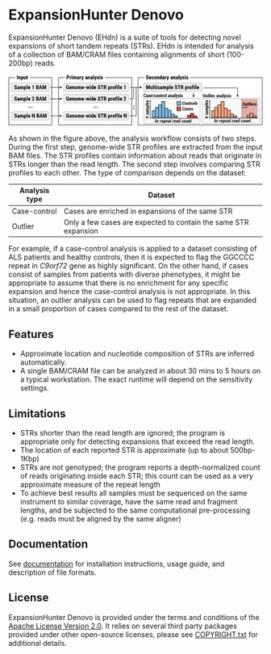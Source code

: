 # ExpansionHunter Denovo

ExpansionHunter Denovo (EHdn) is a suite of tools for detecting novel expansions
of short tandem repeats (STRs). EHdn is intended for analysis of a collection of
BAM/CRAM files containing alignments of short (100-200bp) reads.

![workflow](documentation/images/workflow.png)

As shown in the figure above, the analysis workflow consists of two steps.
During the first step, genome-wide STR profiles are extracted from the input BAM
files. The STR profiles contain information about reads that originate in STRs
longer than the read length. The second step involves comparing STR profiles to
each other. The type of comparison depends on the dataset:

| Analysis type | Dataset                                                         |
|---------------|-----------------------------------------------------------------|
| Case-control  | Cases are enriched in expansions of the same STR                |
| Outlier       | Only a few cases are expected to contain the same STR expansion |

For example, if a case-control analysis is applied to a dataset consisting of
ALS patients and healthy controls, then it is expected to flag the GGCCCC repeat
in *C9orf72* gene as highly significant. On the other hand, if cases consist of
samples from patients with diverse phenotypes, it might be appropriate to assume
that there is no enrichment for any specific expansion and hence the
case-control analysis is not appropriate. In this situation, an outlier analysis
can be used to flag repeats that are expanded in a small proportion of cases
compared to the rest of the dataset.

## Features

- Approximate location and nucleotide composition of STRs are inferred
automatically.
- A single BAM/CRAM file can be analyzed in about 30 mins to 5 hours on a
typical workstation. The exact runtime will depend on the sensitivity settings.

## Limitations

- STRs shorter than the read length are ignored; the program is appropriate
  only for detecting expansions that exceed the read length.
- The location of each reported STR is approximate (up to about 500bp-1Kbp)
- STRs are not genotyped; the program reports a depth-normalized count of reads
  originating inside each STR; this count can be used as a very approximate
  measure of the repeat length
- To achieve best results all samples must be sequenced on the same instrument
  to similar coverage, have the same read and fragment lengths, and be subjected
  to the same computational pre-processing (e.g. reads must be aligned by the
  same aligner)

## Documentation

See [documentation](documentation/01_Introduction.md) for installation
instructions, usage guide, and description of file formats.

## License

ExpansionHunter Denovo is provided under the terms and conditions of the [Apache
License Version 2.0](LICENSE.txt). It relies on several third party packages
provided under other open-source licenses, please see [COPYRIGHT.txt](COPYRIGHT.txt)
for additional details.
